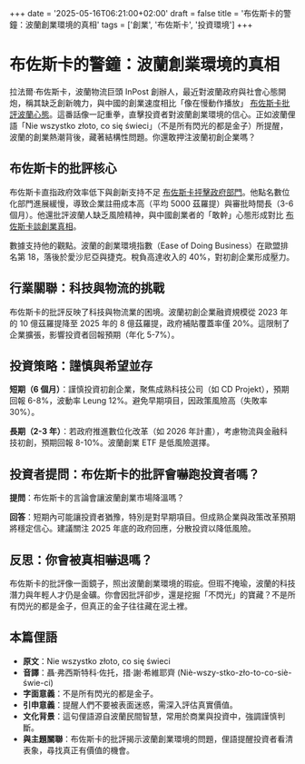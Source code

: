 +++
date = '2025-05-16T06:21:00+02:00'
draft = false
title = '布佐斯卡的警鐘：波蘭創業環境的真相'
tags = ['創業', '布佐斯卡', '投資環境']
+++

# 布佐斯卡的警鐘：波蘭創業環境的真相

拉法爾·布佐斯卡，波蘭物流巨頭 InPost 創辦人，最近對波蘭政府與社會心態開炮，稱其缺乏創新魄力，與中國的創業速度相比「像在慢動作播放」 [布佐斯卡批評波蘭心態](https://businessinsider.com.pl/wiadomosci/rafal-brzoska-krytykuje-polakow-chinczycy-otwieraja-popcorn/2r026qm)。這番話像一記重拳，直擊投資者對波蘭創業環境的信心。正如波蘭俚語「Nie wszystko złoto, co się świeci」（不是所有閃光的都是金子）所提醒，波蘭的創業熱潮背後，藏著結構性問題。你還敢押注波蘭初創企業嗎？

## 布佐斯卡的批評核心

布佐斯卡直指政府效率低下與創新支持不足 [布佐斯卡抨擊政府部門](https://www.msn.com/pl-pl/wiadomosci/other/brzoska-uderza-w-rz%C4%85d-ostre-s%C5%82owa-o-jednym-z-resort%C3%B3w/ar-AA1EQAp3)。他點名數位化部門進展緩慢，導致企業註冊成本高（平均 5000 茲羅提）與審批時間長（3-6 個月）。他還批評波蘭人缺乏風險精神，與中國創業者的「敢幹」心態形成對比 [布佐斯卡談創業真相](https://polskieradio24.pl/artykul/3523459,nikt-nie-ma-odwagi-tego-powiedziec-brzoska-czas-na-trudna-prawde)。

數據支持他的觀點。波蘭的創業環境指數（Ease of Doing Business）在歐盟排名第 18，落後於愛沙尼亞與捷克。稅負高達收入的 40%，對初創企業形成壓力。

## 行業關聯：科技與物流的挑戰

布佐斯卡的批評反映了科技與物流業的困境。波蘭初創企業融資規模從 2023 年的 10 億茲羅提降至 2025 年的 8 億茲羅提，政府補貼覆蓋率僅 20%。這限制了企業擴張，影響投資者回報預期（年化 5-7%）。

## 投資策略：謹慎與希望並存

**短期（6 個月）**：謹慎投資初創企業，聚焦成熟科技公司（如 CD Projekt），預期回報 6-8%，波動率  Leung 12%。避免早期項目，因政策風險高（失敗率 30%）。

**長期（2-3 年）**：若政府推進數位化改革（如 2026 年計畫），考慮物流與金融科技初創，預期回報 8-10%。波蘭創業 ETF 是低風險選擇。

## 投資者提問：布佐斯卡的批評會嚇跑投資者嗎？

**提問**：布佐斯卡的言論會讓波蘭創業市場降溫嗎？

**回答**：短期內可能讓投資者猶豫，特別是對早期項目。但成熟企業與政策改革預期將穩定信心。建議關注 2025 年底的政府回應，分散投資以降低風險。

## 反思：你會被真相嚇退嗎？

布佐斯卡的批評像一面鏡子，照出波蘭創業環境的瑕疵。但瑕不掩瑜，波蘭的科技潛力與年輕人才仍是金礦。你會因批評卻步，還是挖掘「不閃光」的寶藏？不是所有閃光的都是金子，但真正的金子往往藏在泥土裡。

## 本篇俚語

- **原文**：Nie wszystko złoto, co się świeci
- **音譯**：聶·弗西斯特科·佐托，措·謝·希維耶齊 (Niè-wszy-stko-zło-to-co-siè-świe-ci)
- **字面意義**：不是所有閃光的都是金子。
- **引申意義**：提醒人們不要被表面迷惑，需深入評估真實價值。
- **文化背景**：這句俚語源自波蘭民間智慧，常用於商業與投資中，強調謹慎判斷。
- **與主題關聯**：布佐斯卡的批評揭示波蘭創業環境的問題，俚語提醒投資者看清表象，尋找真正有價值的機會。